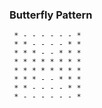 ### Butterfly Pattern

```
 * - - - - - - *
 * * - - - - * *
 * * * - - * * *
 * * * * * * * *
 * * * * * * * *
 * * * - - * * *
 * * - - - - * *
 * - - - - - - *
```
